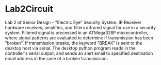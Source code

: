 # Lab2Circuit
Lab 2 of Senior Design - "Electric Eye" Security System. IR Receiver hardware receives, amplifies, and filters infrared signal for use in a security system. Filtered signal is processed in an ATMega328P microcontroller, where signal patterns are evaluated to determine if transmission has been "broken". If transmission breaks, the keyword "BREAK" is sent to the desktop host via serial. The desktop python program reads in the controller's serial output, and sends an alert email to specified destination email address in the case of a broken transmission.
